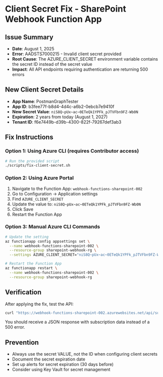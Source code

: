 # Client Secret Fix - SharePoint Webhook Function App

## Issue Summary
- **Date**: August 1, 2025
- **Error**: AADSTS7000215 - Invalid client secret provided
- **Root Cause**: The AZURE_CLIENT_SECRET environment variable contains the secret ID instead of the secret value
- **Impact**: All API endpoints requiring authentication are returning 500 errors

## New Client Secret Details
- **App Name**: PostmanGraphTester
- **App ID**: b3fee77f-b8d4-4d4c-a6b2-0ebcb7e9410f
- **New Secret Value**: `niS8Q~pUx~ac~0ETeQk1YPFk_pJTVFbn9FZ-Wb0N`
- **Expiration**: 2 years from today (August 1, 2027)
- **Tenant ID**: f6e7449b-d39b-4300-822f-79267def3ab3

## Fix Instructions

### Option 1: Using Azure CLI (requires Contributor access)
```bash
# Run the provided script
./scripts/fix-client-secret.sh
```

### Option 2: Using Azure Portal
1. Navigate to the Function App: `webhook-functions-sharepoint-002`
2. Go to Configuration → Application settings
3. Find `AZURE_CLIENT_SECRET`
4. Update the value to: `niS8Q~pUx~ac~0ETeQk1YPFk_pJTVFbn9FZ-Wb0N`
5. Click Save
6. Restart the Function App

### Option 3: Manual Azure CLI Commands
```bash
# Update the setting
az functionapp config appsettings set \
  --name webhook-functions-sharepoint-002 \
  --resource-group sharepoint-webhook-rg \
  --settings AZURE_CLIENT_SECRET="niS8Q~pUx~ac~0ETeQk1YPFk_pJTVFbn9FZ-Wb0N"

# Restart the Function App
az functionapp restart \
  --name webhook-functions-sharepoint-002 \
  --resource-group sharepoint-webhook-rg
```

## Verification
After applying the fix, test the API:
```bash
curl "https://webhook-functions-sharepoint-002.azurewebsites.net/api/subscription-manager?code=yg46Yo3hgkODuN7oA5PTd4N-Wbu7Oj5YsNVz7uUM0EJJAzFuBKVhEA=="
```

You should receive a JSON response with subscription data instead of a 500 error.

## Prevention
- Always use the secret VALUE, not the ID when configuring client secrets
- Document the secret expiration date
- Set up alerts for secret expiration (30 days before)
- Consider using Key Vault for secret management